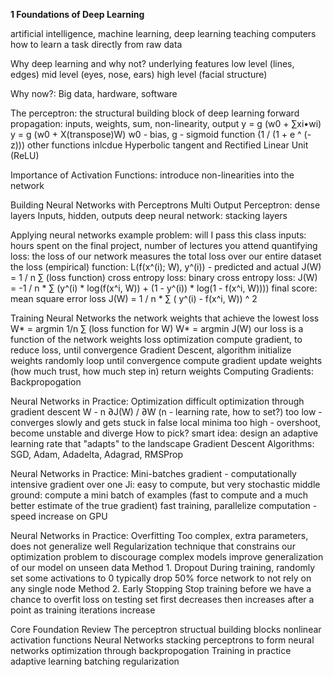 **1 Foundations of Deep Learning**

artificial intelligence, machine learning, deep learning
	teaching computers how to learn a task directly from raw data

Why deep learning and why not?
	underlying features
	low level (lines, edges)
	mid level (eyes, nose, ears)
	high level (facial structure)

Why now?: Big data, hardware, software

The perceptron: the structural building block of deep learning
	forward propagation:
	inputs, weights, sum, non-linearity, output
	y = g (w0 + ∑xi•wi)
	y = g (w0 + X(transpose)W)
	w0 - bias, g - sigmoid function (1 / (1 + e ^ (-z)))
	other functions inlcdue Hyperbolic tangent and Rectified Linear Unit (ReLU)

Importance of Activation Functions:
	introduce non-linearities into the network

Building Neural Networks with Perceptrons
	Multi Output Perceptron: dense layers
	Inputs, hidden, outputs
	deep neural network: stacking layers

Applying neural networks
	example problem: will I pass this class
	inputs: hours spent on the final project, number of lectures you attend
	quantifying loss:
		the loss of our network measures the total loss over our entire dataset
		the loss (empirical) function: L(f(x^(i); W), y^(i)) - predicted and actual
		J(W) = 1 / n ∑ (loss function)
	cross entropy loss:
		binary cross entropy loss:
			J(W) = -1 / n * ∑ (y^(i) * log(f(x^i, W)) + (1 - y^(i)) * log(1 - f(x^i, W))))
		final score: mean square error loss
			J(W) = 1 / n * ∑ ( y^(i) - f(x^i, W)) ^ 2

Training Neural Networks
	the network weights that achieve the lowest loss
		W* = argmin 1/n ∑ (loss function for W)
		W* = argmin J(W)
		our loss is a function of the network weights
	loss optimization
		compute gradient, to reduce loss, until convergence
		Gradient Descent, algorithm
			initialize weights randomly
			loop until convergence
			compute gradient
			update weights (how much trust, how much step in)
			return weights
	Computing Gradients: Backpropogation

Neural Networks in Practice: Optimization
	difficult
	optimization through gradient descent
	W - n ∂J(W) / ∂W (n - learning rate, how to set?)
		too low - converges slowly and gets stuck in false local minima
		too high - overshoot, become unstable and diverge
	How to pick?
		smart idea: design an adaptive learning rate that "adapts" to the landscape
	Gradient Descent Algorithms:
		SGD, Adam, Adadelta, Adagrad, RMSProp

Neural Networks in Practice: Mini-batches
	gradient - computationally intensive
	gradient over one Ji: easy to compute, but very stochastic
	middle ground: compute a mini batch of examples (fast to compute and a much better estimate of the true gradient)
	fast training, parallelize computation - speed increase on GPU

Neural Networks in Practice: Overfitting
	Too complex, extra parameters, does not generalize well
	Regularization
		technique that constrains our optimization problem to discourage complex models
		improve generalization of our model on unseen data
	Method 1. Dropout
		During training, randomly set some activations to 0
		typically drop 50%
		force network to not rely on any single node
	Method 2. Early Stopping
		Stop training before we have a chance to overfit
		loss on testing set first decreases then increases after a point as training iterations increase

Core Foundation Review
	The perceptron
		structual building blocks
		nonlinear activation functions
	Neural Networks
		stacking perceptrons to form neural networks
		optimization through backpropogation
	Training in practice
		adaptive learning
		batching
		regularization